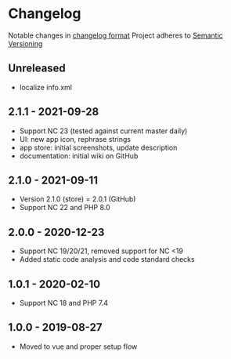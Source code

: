 # Changelog
Notable changes in [changelog format](https://keepachangelog.com/en/1.0.0/)
Project adheres to [Semantic Versioning](https://semver.org/spec/v2.0.0.html)

## Unreleased
- localize info.xml

## 2.1.1 - 2021-09-28
- Support NC 23 (tested against current master daily)
- UI: new app icon, rephrase strings
- app store: initial screenshots, update description
- documentation: initial wiki on GitHub

## 2.1.0 - 2021-09-11
- Version 2.1.0 (store) = 2.0.1 (GitHub)
- Support NC 22 and PHP 8.0

## 2.0.0 - 2020-12-23
- Support NC 19/20/21, removed support for NC <19
- Added static code analysis and code standard checks

## 1.0.1 - 2020-02-10
- Support NC 18 and PHP 7.4

## 1.0.0 - 2019-08-27
- Moved to vue and proper setup flow

